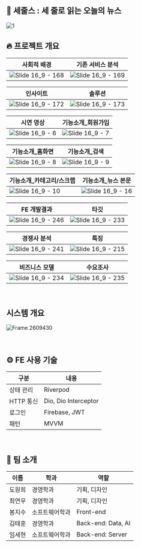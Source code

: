 ## 📰 세줄스 : 세 줄로 읽는 오늘의 뉴스

![1](https://github.com/user-attachments/assets/2301d91a-1ce7-4d27-8c98-b1c6a2717689)


## 🔥 프로젝트 개요

| 사회적 배경 | 기존 서비스 분석 |
|---|---|
| ![Slide 16_9 - 168](https://github.com/user-attachments/assets/dbf05191-115a-4f2c-bd20-f3fc0972c04a) | ![Slide 16_9 - 169](https://github.com/user-attachments/assets/7e531611-2b0c-4f88-a275-f8950212c82a) |

| 인사이트 | 솔루션 |
|---|---|
| ![Slide 16_9 - 172](https://github.com/user-attachments/assets/bdfd9b3f-0692-4b02-a56a-00c0655fca99) | ![Slide 16_9 - 173](https://github.com/user-attachments/assets/b1607362-7e8f-4048-a459-910bf39a2d95) |

| 시연 영상 | 기능소개_회원가입 |
|---|---|
| ![Slide 16_9 - 6](https://github.com/user-attachments/assets/48cc6ad6-f9d7-4149-a80a-fa853c901a9b) | ![Slide 16_9 - 7](https://github.com/user-attachments/assets/a9ae3544-b497-4c5b-96e5-70aba0914d63) |

| 기능소개_홈화면 | 기능소개_검색 |
|---|---|
| ![Slide 16_9 - 8](https://github.com/user-attachments/assets/a1c63d4b-ca31-4e8c-98ef-66e5e288a8c7) | ![Slide 16_9 - 9](https://github.com/user-attachments/assets/e63ddfdb-b2a1-401a-bc23-78c088a76384) |

| 기능소개_카테고리/스크랩 | 기능소개_뉴스 본문 |
|---|---|
| ![Slide 16_9 - 10](https://github.com/user-attachments/assets/8f371e9a-1d72-4e0b-93d1-0585bba96718) | ![Slide 16_9 - 16](https://github.com/user-attachments/assets/b15ef7c7-9200-49ad-8368-e70d2925275b) |

| FE 개발결과 | 타깃 |
|---|---|
| ![Slide 16_9 - 246](https://github.com/user-attachments/assets/287d7f04-ad27-4e0d-b2b9-e1b4ef8aa392) | ![Slide 16_9 - 233](https://github.com/user-attachments/assets/848cc9da-7f19-452b-9b8e-fc6203304900) |

| 경쟁사 분석 | 특징 |
|---|---|
| ![Slide 16_9 - 241](https://github.com/user-attachments/assets/64bff5d2-4c51-4119-9818-70c7ae4a5251) | ![Slide 16_9 - 215](https://github.com/user-attachments/assets/3fedd1c5-0a94-46eb-9eb9-54014f846f94) |

| 비즈니스 모델 | 수요조사 |
|---|---|
| ![Slide 16_9 - 234](https://github.com/user-attachments/assets/d5f20f99-f5ff-4de2-a184-713f2f6b1dc3) | ![Slide 16_9 - 235](https://github.com/user-attachments/assets/5cdba0f5-d048-4c0d-98ef-3ee49e99a2bf) |

<br>

##  시스템 개요

![Frame 2609430](https://github.com/user-attachments/assets/c2982dfe-c625-4f9f-b8bc-b7321d3cc29a)

<br>

## ⚙️ FE 사용 기술

| 구분          | 내용                                                   |
|---------------------|-------------------------------------------------------------|
| 상태 관리       | Riverpod                                                    |
| HTTP 통신       | Dio, Dio Interceptor                                        |
| 로그인          | Firebase, JWT                                               |
| 패턴            | MVVM                                                        |

<br>

## 🧐 팀 소개

| 이름 | 학과 | 역할 |
| --- | --- | --- |
| 도원희 | 경영학과 | 기획, 디자인 |
| 최연우 | 경영학과 | 기획, 디자인 |
| 봉지수 | 소프트웨어학과 | Front-end |
| 김태훈 | 경영학과 | Back-end: Data, AI |
| 임세현 | 소프트웨어학과 | Back-end: Server |
